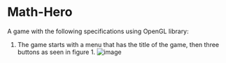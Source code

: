 # Math-Hero

A game with the following specifications using OpenGL library:
1. The game starts with a menu that has the title of the game, then three buttons
as seen in figure 1.
![image](https://github.com/shehab124/Math-Hero/assets/79970898/97052788-8f0a-4404-8c7e-6ea4902f685e)
